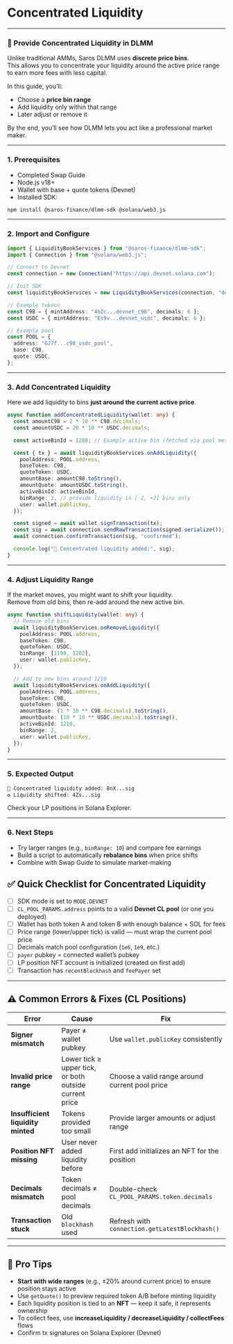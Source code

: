 # Concentrated Liquidity

***

### 🎯 Provide Concentrated Liquidity in DLMM

Unlike traditional AMMs, Saros DLMM uses **discrete price bins**.\
This allows you to concentrate your liquidity around the active price range to earn more fees with less capital.

In this guide, you’ll:

* Choose a **price bin range**
* Add liquidity only within that range
* Later adjust or remove it

By the end, you’ll see how DLMM lets you act like a professional market maker.

***

### 1. Prerequisites

* Completed Swap Guide
* Node.js v18+
* Wallet with base + quote tokens (Devnet)
* Installed SDK:

```bash
npm install @saros-finance/dlmm-sdk @solana/web3.js
```

***

### 2. Import and Configure

```ts
import { LiquidityBookServices } from "@saros-finance/dlmm-sdk";
import { Connection } from "@solana/web3.js";

// Connect to Devnet
const connection = new Connection("https://api.devnet.solana.com");

// Init SDK
const liquidityBookServices = new LiquidityBookServices(connection, "devnet");

// Example tokens
const C98 = { mintAddress: "4hZc...devnet_c98", decimals: 6 };
const USDC = { mintAddress: "Es9v...devnet_usdc", decimals: 6 };

// Example pool
const POOL = {
  address: "GJ7f...c98_usdc_pool",
  base: C98,
  quote: USDC,
};
```

***

### 3. Add Concentrated Liquidity

Here we add liquidity to bins **just around the current active price**.

```ts
async function addConcentratedLiquidity(wallet: any) {
  const amountC98 = 2 * 10 ** C98.decimals;
  const amountUSDC = 20 * 10 ** USDC.decimals;

  const activeBinId = 1200; // Example active bin (fetched via pool metadata)

  const { tx } = await liquidityBookServices.onAddLiquidity({
    poolAddress: POOL.address,
    baseToken: C98,
    quoteToken: USDC,
    amountBase: amountC98.toString(),
    amountQuote: amountUSDC.toString(),
    activeBinId: activeBinId,
    binRange: 2, // provide liquidity in [-2, +2] bins only
    user: wallet.publicKey,
  });

  const signed = await wallet.signTransaction(tx);
  const sig = await connection.sendRawTransaction(signed.serialize());
  await connection.confirmTransaction(sig, "confirmed");

  console.log("🎯 Concentrated liquidity added:", sig);
}
```

***

### 4. Adjust Liquidity Range

If the market moves, you might want to shift your liquidity.\
Remove from old bins, then re-add around the new active bin.

```ts
async function shiftLiquidity(wallet: any) {
  // Remove old bins
  await liquidityBookServices.onRemoveLiquidity({
    poolAddress: POOL.address,
    baseToken: C98,
    quoteToken: USDC,
    binRange: [1198, 1202],
    user: wallet.publicKey,
  });

  // Add to new bins around 1210
  await liquidityBookServices.onAddLiquidity({
    poolAddress: POOL.address,
    baseToken: C98,
    quoteToken: USDC,
    amountBase: (1 * 10 ** C98.decimals).toString(),
    amountQuote: (10 * 10 ** USDC.decimals).toString(),
    activeBinId: 1210,
    binRange: 2,
    user: wallet.publicKey,
  });
}
```

***

### 5. Expected Output

```bash
🎯 Concentrated liquidity added: 8nX...sig
♻️ Liquidity shifted: 4Zs...sig
```

Check your LP positions in Solana Explorer.

***

### 6. Next Steps

* Try larger ranges (e.g., `binRange: 10`) and compare fee earnings
* Build a script to automatically **rebalance bins** when price shifts
* Combine with Swap Guide to simulate market-making

## ✅ Quick Checklist for Concentrated Liquidity

* [ ] SDK mode is set to `MODE.DEVNET`
* [ ] `CL_POOL_PARAMS.address` points to a valid **Devnet CL pool** (or one you deployed)
* [ ] Wallet has both token A and token B with enough balance + SOL for fees
* [ ] Price range (lower/upper tick) is valid — must wrap the current pool price
* [ ] Decimals match pool configuration (`1e6`, `1e9`, etc.)
* [ ] `payer` pubkey = connected wallet’s pubkey
* [ ] LP position NFT account is initialized (created on first add)
* [ ] Transaction has `recentBlockhash` and `feePayer` set

***

## ⚠️ Common Errors & Fixes (CL Positions)

| Error                             | Cause                                                  | Fix                                            |
| --------------------------------- | ------------------------------------------------------ | ---------------------------------------------- |
| **Signer mismatch**               | Payer ≠ wallet pubkey                                  | Use `wallet.publicKey` consistently            |
| **Invalid price range**           | Lower tick ≥ upper tick, or both outside current price | Choose a valid range around current pool price |
| **Insufficient liquidity minted** | Tokens provided too small                              | Provide larger amounts or adjust range         |
| **Position NFT missing**          | User never added liquidity before                      | First add initializes an NFT for the position  |
| **Decimals mismatch**             | Token decimals ≠ pool decimals                         | Double-check `CL_POOL_PARAMS.token.decimals`   |
| **Transaction stuck**             | Old `blockhash` used                                   | Refresh with `connection.getLatestBlockhash()` |

***

## 📌 Pro Tips

* **Start with wide ranges** (e.g., ±20% around current price) to ensure position stays active
* Use `getQuote()` to preview required token A/B before minting liquidity
* Each liquidity position is tied to an **NFT** — keep it safe, it represents ownership
* To collect fees, use **increaseLiquidity / decreaseLiquidity / collectFees** flows
* Confirm tx signatures on Solana Explorer (Devnet)

